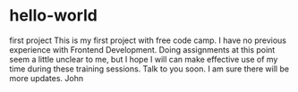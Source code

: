 # hello-world
first project
This is my first project with free code camp.
I have no previous experience with Frontend Development.
Doing assignments at this point seem a little unclear to me, but I hope I will can make effective use of my time during these training sessions.
Talk to you soon. I am sure there will be more updates.
John
